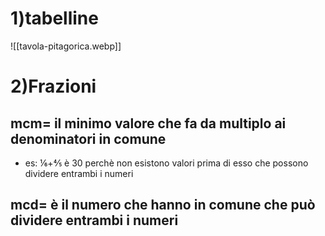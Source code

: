 # 1)tabelline
![[tavola-pitagorica.webp]]
# 2)Frazioni
## mcm= il minimo valore che fa da multiplo ai denominatori in comune
- es: ⅙+⅘ è 30 perchè non esistono valori prima di esso che possono dividere entrambi i numeri
## mcd= è il numero che hanno in comune che può dividere entrambi i numeri